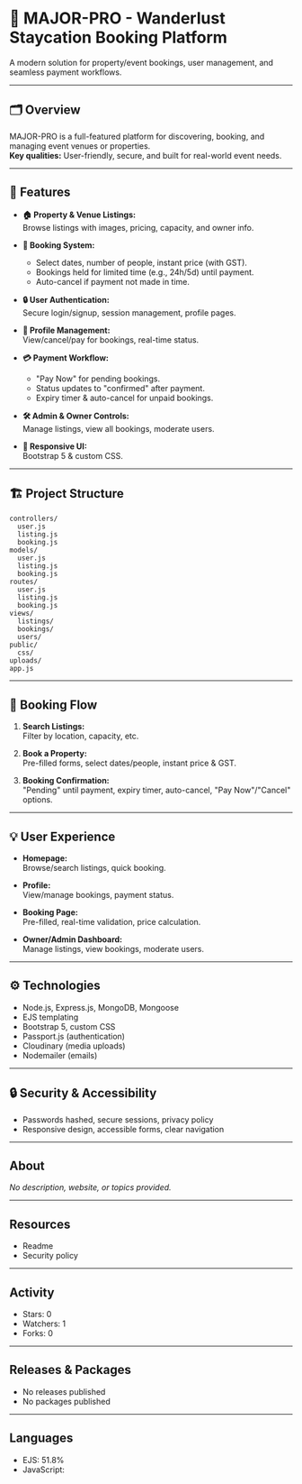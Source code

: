 # 🏡 MAJOR-PRO - Wanderlust Staycation Booking Platform

A modern solution for property/event bookings, user management, and seamless payment workflows.

---

## 🗂️ Overview

MAJOR-PRO is a full-featured platform for discovering, booking, and managing event venues or properties.  
**Key qualities:** User-friendly, secure, and built for real-world event needs.

---

## 🚀 Features

- **🏠 Property & Venue Listings:**  
  Browse listings with images, pricing, capacity, and owner info.

- **📅 Booking System:**  
  - Select dates, number of people, instant price (with GST).
  - Bookings held for limited time (e.g., 24h/5d) until payment.
  - Auto-cancel if payment not made in time.

- **🔒 User Authentication:**  
  Secure login/signup, session management, profile pages.

- **👤 Profile Management:**  
  View/cancel/pay for bookings, real-time status.

- **💳 Payment Workflow:**  
  - "Pay Now" for pending bookings.
  - Status updates to "confirmed" after payment.
  - Expiry timer & auto-cancel for unpaid bookings.

- **🛠️ Admin & Owner Controls:**  
  Manage listings, view all bookings, moderate users.

- **📱 Responsive UI:**  
  Bootstrap 5 & custom CSS.

---

## 🏗️ Project Structure

```
controllers/
  user.js
  listing.js
  booking.js
models/
  user.js
  listing.js
  booking.js
routes/
  user.js
  listing.js
  booking.js
views/
  listings/
  bookings/
  users/
public/
  css/
uploads/
app.js
```

---

## 📝 Booking Flow

1. **Search Listings:**  
   Filter by location, capacity, etc.

2. **Book a Property:**  
   Pre-filled forms, select dates/people, instant price & GST.

3. **Booking Confirmation:**  
   "Pending" until payment, expiry timer, auto-cancel, "Pay Now"/"Cancel" options.

---

## 💡 User Experience

- **Homepage:**  
  Browse/search listings, quick booking.

- **Profile:**  
  View/manage bookings, payment status.

- **Booking Page:**  
  Pre-filled, real-time validation, price calculation.

- **Owner/Admin Dashboard:**  
  Manage listings, view bookings, moderate users.

---

## ⚙️ Technologies

- Node.js, Express.js, MongoDB, Mongoose
- EJS templating
- Bootstrap 5, custom CSS
- Passport.js (authentication)
- Cloudinary (media uploads)
- Nodemailer (emails)

---

## 🔒 Security & Accessibility

- Passwords hashed, secure sessions, privacy policy
- Responsive design, accessible forms, clear navigation

---

## About

_No description, website, or topics provided._

---

## Resources

- Readme
- Security policy

---

## Activity

- Stars: 0
- Watchers: 1
- Forks: 0

---

## Releases & Packages

- No releases published
- No packages published

---

## Languages

- EJS: 51.8%
- JavaScript:
